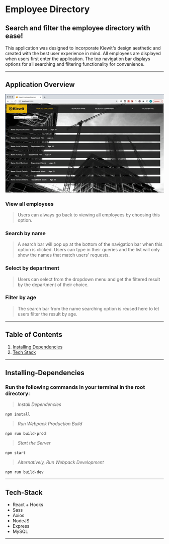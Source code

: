 # Employee Directory
## Search and filter the employee directory with ease!

This application was designed to incorporate Kiewit's design aesthetic and created with the best user experience in mind. All employees are displayed when users first enter the application. The top navigation bar displays options for all searching and filtering functionality for convenience.

---

## Application Overview

![Demo](/client/dist/asset/demo.gif "Demo")

### View all employees
>Users can always go back to viewing all employees by choosing this option.

### Search by name
>A search bar will pop up at the bottom of the navigation bar when this option is clicked. Users can type in their queries and the list will only show the names that match users' requests.

### Select by department
>Users can select from the dropdown menu and get the filtered result by the department of their choice.

### Filter by age
>The search bar from the name searching option is reused here to let users filter the result by age.

---
## Table of Contents
1. [Installing Dependencies](#Installing-Dependencies)
2. [Tech Stack](#Tech-Stack)
---

## Installing-Dependencies

### Run the following commands in your terminal in the root directory:

>*Install Dependencies*
```
npm install
```
>*Run Webpack Production Build*
```
npm run build-prod
```
>*Start the Server*
```
npm start
```
>*Alternatively, Run Webpack Development*
```
npm run build-dev
```

----

## Tech-Stack
- React + Hooks
- Sass
- Axios
- NodeJS
- Express
- MySQL

---
